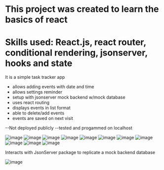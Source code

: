# This project was created to learn the basics of react
# Skills used: React.js, react router, conditional rendering, jsonserver, hooks and state
It is a simple task tracker app

- allows adding events with date and time
- allows settings reminder
- setup with jsonserver mock backend w/mock database
- uses react routing
- displays events in list format
- able to delete/add events
- events are saved on next visit

--Not deployed publicly
--tested and progammed on localhost

![image](https://user-images.githubusercontent.com/31237137/134460327-94a3a5d4-0023-433b-a9d2-81f100e5442a.png)
![image](https://user-images.githubusercontent.com/31237137/134460566-1dcef5d0-1aab-426b-8173-46db0bf0d4cf.png)
![image](https://user-images.githubusercontent.com/31237137/134460931-8243ac30-fb0e-4b64-b65e-80dcb4cc56f2.png)
![image](https://user-images.githubusercontent.com/31237137/134460947-d5743835-489b-4f0b-971d-903f3af5b057.png)
![image](https://user-images.githubusercontent.com/31237137/134460997-3d0614a1-bc46-4d18-b566-f6aff774c2a6.png)
![image](https://user-images.githubusercontent.com/31237137/134461013-8789cd6d-e1a3-486a-a2c6-8e58bbcebdbd.png)
![image](https://user-images.githubusercontent.com/31237137/134463914-d2c42eab-9f1c-4c1e-924a-c5fe9ef24f9a.png)
![image](https://user-images.githubusercontent.com/31237137/134461034-01e5fe66-41d8-47a7-8e97-daceebd15e01.png)
![image](https://user-images.githubusercontent.com/31237137/134461055-8abd1aa2-00a4-4fc2-931e-c386a7596dba.png)
![image](https://user-images.githubusercontent.com/31237137/134461064-02aff798-275d-4965-bf98-f5b0d78dfd5c.png)
![image](https://user-images.githubusercontent.com/31237137/134461078-5b322833-4008-46e7-94a5-ed3ba6ca14ad.png)

Interacts with JsonServer package to replicate a mock backend database

![image](https://user-images.githubusercontent.com/31237137/134461195-ed29c2e9-53c9-4e1c-aa60-5310bdd193e0.png)

